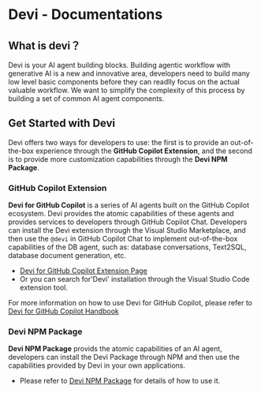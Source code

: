 # Devi - Documentations

## What is devi？

Devi is your AI agent building blocks. Building agentic workflow with generative AI is a new and innovative area, developers need to build many low level basic components before they can readlly focus on the actual valuable workflow. We want to simplify the complexity of this process by building a set of common AI agent components. 

## Get Started with Devi

Devi offers two ways for developers to use: the first is to provide an out-of-the-box experience through the **GitHub Copilot Extension**, and the second is to provide more customization capabilities through the **Devi NPM Package**.

### GitHub Copilot Extension

**Devi for GitHub Copilot** is a series of AI agents built on the GitHub Copilot ecosystem. Devi provides the atomic capabilities of these agents and provides services to developers through GitHub Copilot Chat. Developers can install the Devi extension through the Visual Studio Marketplace, and then use the `@devi` in GitHub Copilot Chat to implement out-of-the-box capabilities of the DB agent, such as: database conversations, Text2SQL, database document generation, etc.

- [Devi for GitHub Copilot Extension Page](https://marketplace.visualstudio.com/items?itemName=leansoftx.leansoftx-devi-copilot)
- Or you can search for'Devi' installation through the Visual Studio Code extension tool.

For more information on how to use Devi for GitHub Copilot, please refer to [Devi for GitHub Copilot Handbook](./copilot/_index.md)

### Devi NPM Package

**Devi NPM Package** provids the atomic capabilities of an AI agent, developers can install the Devi Package through NPM and then use the capabilities provided by Devi in your own applications.

- Please refer to [Devi NPM Package](https://www.npmjs.com/package/leansoftx-devi) for details of how to use it.


